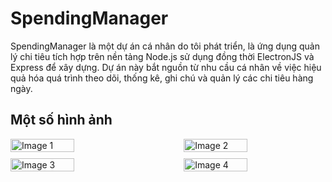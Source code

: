 # SpendingManager
SpendingManager là một dự án cá nhân do tôi phát triển, là ứng dụng quản lý chi tiêu tích hợp trên nền tảng Node.js sử dụng đồng thời ElectronJS và Express để xây dựng. Dự án này bắt nguồn từ nhu cầu cá nhân về việc hiệu quả hóa quá trình theo dõi, thống kê, ghi chú và quản lý các chi tiêu hàng ngày.

## Một số hình ảnh

<div style="display: flex; width: 100%; justify-content: space-between;">
    <img src="https://github.com/ALR2310/SpendingManager/assets/87233160/c9f31fd3-ab36-431b-a655-b5c88e44eb4d" alt="Image 1" style="width: 45%; margin-right: 10px;">
    <img src="https://github.com/ALR2310/SpendingManager/assets/87233160/a6c89655-19dd-4391-81d1-b49f6939c505" alt="Image 2" style="width: 45%; margin-left: 10px;">
</div>

<div style="display: flex; width: 100%; justify-content: space-between; margin-top: 10px;">
    <img src="https://github.com/ALR2310/SpendingManager/assets/87233160/50f47d4d-5c61-4c7a-b6ec-37d3a6ca6a23" alt="Image 3" style="width: 45%; margin-right: 10px;">
    <img src="https://github.com/ALR2310/SpendingManager/assets/87233160/9616d948-89f5-4ddd-b9f9-1eb098dc1b6a" alt="Image 4" style="width: 45%; margin-left: 10px;">
</div>
